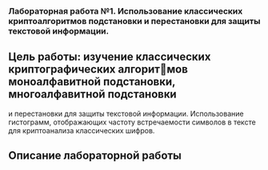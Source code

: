 ### Лабораторная работа №1. Использование классических криптоалгоритмов подстановки и перестановки для защиты текстовой информации.

## Цель работы: изучение классических криптографических алгоритмов моноалфавитной подстановки, многоалфавитной подстановки
и перестановки для защиты текстовой информации. Использование
гистограмм, отображающих частоту встречаемости символов в тексте
для криптоанализа классических шифров.

## Описание лабораторной работы

